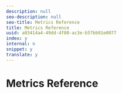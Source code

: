 ```yaml
---
description: null
seo-description: null
seo-title: Metrics Reference
title: Metrics Reference
uuid: a03414a4-49dd-4f80-ac3e-b57bb91e0077
index: y
internal: n
snippet: y
translate: y
---
```


# Metrics Reference


